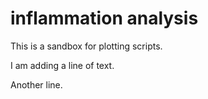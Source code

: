 # inflammation analysis

This is a sandbox for plotting scripts.

I am adding a line of text.

Another line.
